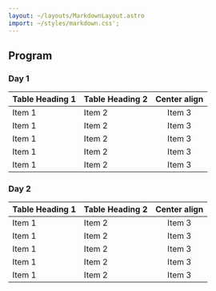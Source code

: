 ```yaml
---
layout: ~/layouts/MarkdownLayout.astro
import: ~/styles/markdown.css';
---
```


## Program

### Day 1

| Table Heading 1 | Table Heading 2 | Center align | 
| :-------------- | :-------------- | :----------: | 
| Item 1          | Item 2          |    Item 3    |  
| Item 1          | Item 2          |    Item 3    |   
| Item 1          | Item 2          |    Item 3    |    
| Item 1          | Item 2          |    Item 3    |   
| Item 1          | Item 2          |    Item 3    |    

### Day 2

| Table Heading 1 | Table Heading 2 | Center align | 
| :-------------- | :-------------- | :----------: |
| Item 1          | Item 2          |    Item 3    |  
| Item 1          | Item 2          |    Item 3    |     
| Item 1          | Item 2          |    Item 3    |     
| Item 1          | Item 2          |    Item 3    |      
| Item 1          | Item 2          |    Item 3    |     